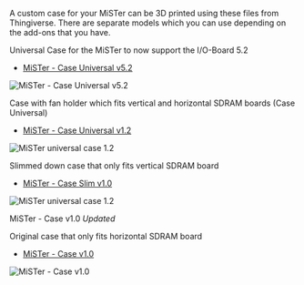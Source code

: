 A custom case for your MiSTer can be 3D printed using these files from Thingiverse. There are separate models which you can use depending on the add-ons that you have. 



Universal Case for the MiSTer to now support the I/O-Board 5.2
* [MiSTer - Case Universal v5.2](https://www.thingiverse.com/thing:2684660)

![MiSTer - Case Universal v5.2](https://cdn.thingiverse.com/renders/6c/75/03/ba/86/aac4150215acdd2cecad425f00a8c9fd_preview_featured.jpg)

Case with fan holder which fits vertical and horizontal SDRAM boards (Case Universal)
* [MiSTer - Case Universal v1.2](https://www.thingiverse.com/thing:2527243)

![MiSTer universal case 1.2](https://thingiverse-production-new.s3.amazonaws.com/renders/3a/4e/1d/98/50/c4fea14b71a49e38e068e6c10f088194_preview_featured.JPG)

Slimmed down case that only fits vertical SDRAM board
* [MiSTer - Case Slim v1.0](https://www.thingiverse.com/thing:2503438)

![MiSTer universal case 1.2](https://thingiverse-production-new.s3.amazonaws.com/renders/25/20/d7/e6/58/a904c1f6958328dabb8cdd1df1ad4b60_preview_featured.jpg)

MiSTer - Case v1.0 *Updated*

Original case that only fits horizontal SDRAM board
* [MiSTer - Case v1.0](https://www.thingiverse.com/thing:2470432)

![MiSTer - Case v1.0](https://cdn.thingiverse.com/renders/14/18/08/84/4a/5b859c1f50c8552c847c0b1e7f6ca78d_preview_featured.JPG)
